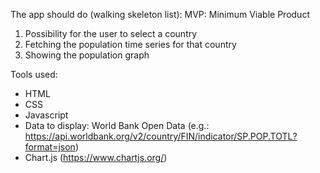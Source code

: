 The app should do (walking skeleton list):
MVP: Minimum Viable Product
 
1) Possibility for the user to select a country
2) Fetching the population time series for that country
3) Showing the population graph

Tools used:
- HTML
- CSS
- Javascript
- Data to display: World Bank Open Data
(e.g.: https://api.worldbank.org/v2/country/FIN/indicator/SP.POP.TOTL?format=json)
- Chart.js (https://www.chartjs.org/)